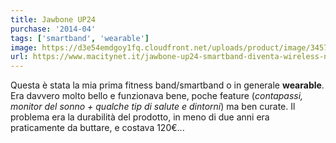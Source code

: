 ```yaml
---
title: Jawbone UP24
purchase: '2014-04'
tags: ['smartband', 'wearable']
image: https://d3e54emdgoy1fq.cloudfront.net/uploads/product/image/345729/large_b7275-Jawbone-B00GQB1JES-Other-Gadgets-Jawbone-UP24-Wristband-Onyx.jpg
url: https://www.macitynet.it/jawbone-up24-smartband-diventa-wireless-nostra-recensione/
---
```


Questa è stata la mia prima fitness band/smartband o in generale **wearable**. Era davvero molto bello e funzionava bene, poche feature (*contapassi, monitor del sonno + qualche tip di salute e dintorni*) ma ben curate. Il problema era la durabilità del prodotto, in meno di due anni era praticamente da buttare, e costava 120€...
